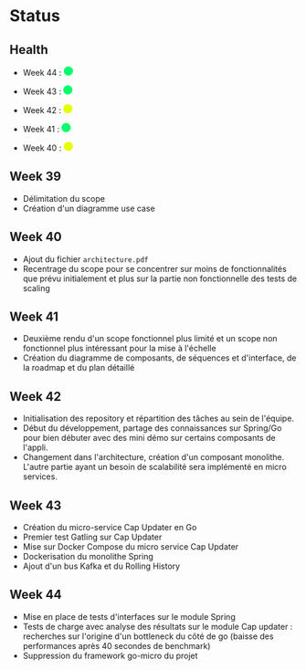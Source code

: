 # Status

## Health

- Week 44 : ![](green.png)

- Week 43 : ![](green.png)

- Week 42 : ![](yellow.png)

- Week 41 : ![](green.png)

- Week 40 : ![](yellow.png)

  
## Week 39

- Délimitation du scope
- Création d'un diagramme use case

## Week 40

- Ajout du fichier `architecture.pdf`
- Recentrage du scope pour se concentrer sur moins de fonctionnalités que prévu initialement et plus sur la partie non fonctionnelle des tests de scaling


## Week 41

- Deuxième rendu d'un scope fonctionnel plus limité et un scope non fonctionnel plus intéressant pour la mise à l'échelle
- Création du diagramme de composants, de séquences et d'interface, de la roadmap et du plan détaillé

## Week 42

- Initialisation des repository et répartition des tâches au sein de l'équipe.
- Début du développement, partage des connaissances sur Spring/Go pour bien débuter avec des mini démo sur certains composants de l'appli.
- Changement dans l'architecture, création d'un composant monolithe.
  L'autre partie ayant un besoin de scalabilité sera implémenté en micro services.

## Week 43

- Création du micro-service Cap Updater en Go
- Premier test Gatling sur Cap Updater
- Mise sur Docker Compose du micro service Cap Updater
- Dockerisation du monolithe Spring
- Ajout d'un bus Kafka et du Rolling History


## Week 44

- Mise en place de tests d'interfaces sur le module Spring
- Tests de charge avec analyse des résultats sur le module Cap updater : recherches sur l'origine d'un bottleneck du côté de go (baisse des performances après 40 secondes de benchmark)
- Suppression du framework go-micro du projet
